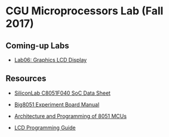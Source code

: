 # CGU Microprocessors Lab (Fall 2017)

## Coming-up Labs

- [Lab06: Graphics LCD Display](https://github.com/CGUSystemCourses/Micro_Lab-2017/tree/master/Labs/Lab06-Graphics_LCD)

## Resources

- [SiliconLab C8051F040 SoC Data Sheet](https://www.silabs.com/documents/public/data-sheets/C8051F04x.pdf
)

- [Big8051 Experiment Board Manual](https://download.mikroe.com/documents/full-featured-boards/easy/big8051-v6/big8051-manual-v100.pdf 
)

- [Architecture and Programming of 8051 MCUs](https://learn.mikroe.com/ebooks/8051programming/)

- [LCD Programming Guide](http://www.8052.com/tutlcd.phtml)


